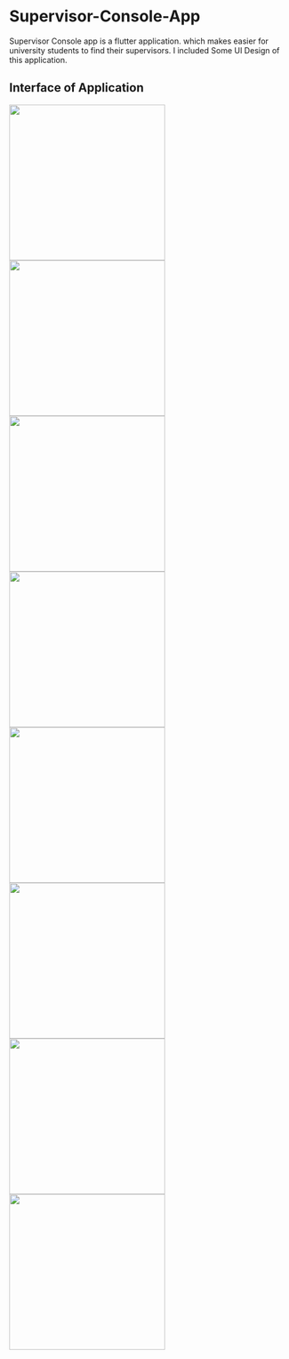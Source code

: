 # Supervisor-Console-App
Supervisor Console app is a flutter application. which makes easier for university students to find their supervisors. I included Some UI Design of this application.

## Interface of Application

<img src='https://user-images.githubusercontent.com/73393935/128060380-9f62a608-9d84-4fb6-9cd9-9ea2c6007bdc.png' width=280/>  <img src='https://user-images.githubusercontent.com/73393935/128060609-a4031547-9a4f-498a-91d4-c4976f0f53d5.png' width=280/>  <img src='https://user-images.githubusercontent.com/73393935/128060580-bab07699-62be-462a-a7c3-42ef83523e1e.png' width=280/>   <img src='https://user-images.githubusercontent.com/73393935/128060635-a9a8a81e-931b-415c-ae6d-8694b9eb2790.png' width=280/>  <img src='https://user-images.githubusercontent.com/73393935/128060648-a288cb13-2731-4777-b280-f8cda23d05c4.png' width=280/>  <img src='https://user-images.githubusercontent.com/73393935/128060697-4bfff5e7-30f2-4967-8076-864853d85223.png' width=280/>  <img src='https://user-images.githubusercontent.com/73393935/128060666-beec60a4-79cb-4fdb-9699-20d6aae66ac5.png' width=280/> <img src='https://user-images.githubusercontent.com/73393935/128061948-f726a1cb-9d82-4883-9b5c-af2f58dc7ea3.png' width=280/>
